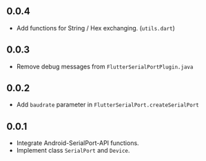 ## 0.0.4

* Add functions for String / Hex exchanging. (`utils.dart`)

## 0.0.3

* Remove debug messages from `FlutterSerialPortPlugin.java`

## 0.0.2

* Add `baudrate` parameter in `FlutterSerialPort.createSerialPort`

## 0.0.1

* Integrate Android-SerialPort-API functions.
* Implement class `SerialPort` and `Device`.
